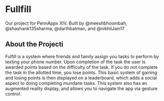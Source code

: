 # Fullfill
Our project for PennAppx XIV. Built by @meeshbhoombah, @shashank135sharma, @darthbatman, and @nikhilJain17

## About the Projecti
Fulfill is a system where friends and family assign you tasks to perform by texting your phone number. Upon completion of the task the user is awarded points based on the difficulty of the task. If you do not complete the task in the allotted time, you lose points. This basic system of gaining and losing points is then displayed on a leaderboard, which adds a social aspect to doing completing mundane tasks. This system also has an augmented reality display, and allows you to navigate the app via gesture control.

